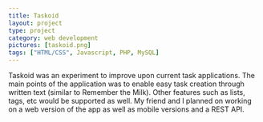 ```yaml
---
title: Taskoid
layout: project
type: project
category: web development
pictures: [taskoid.png]
tags: ["HTML/CSS", Javascript, PHP, MySQL]
---
```

Taskoid was an experiment to improve upon current task applications. The main points of the
application was to enable easy task creation through written text (similar to Remember the Milk).
Other features such as lists, tags, etc would be supported as well. My friend and I planned on
working on a web version of the app as well as mobile versions and a REST API.
